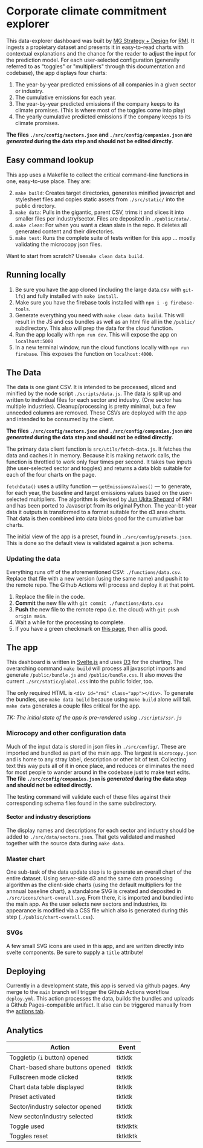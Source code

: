 # Corporate climate commitment explorer

This data-explorer dashboard was built by [MG Strategy + Design](https://mgstrategy.design/) for [RMI](https://rmi.org/). It ingests a propietary dataset and presents it in easy-to-read charts with contextual explanations and the chance for the reader to adjust the input for the prediction model. For each user-selected configuration (generally referred to as "toggles" or "multipliers" through this documentation and codebase), the app displays four charts:

1. The year-by-year predicted emissions of all companies in a given sector or industry.
1. The cumulative emissions for each year.
1. The year-by-year predicted emissions if the company keeps to its climate promises. (This is where most of the toggles come into play)
1. The yearly cumulative predicted emissions if the company keeps to its climate promises.

**The files `./src/config/sectors.json` and `./src/config/companies.json` are _generated_ during the data step and should not be edited directly.**

## Easy command lookup

This app uses a Makefile to collect the critical command-line functions in one, easy-to-use place. They are:

2. `make build`: Creates target directories, generates minified javascript and stylesheet files and copies static assets from `./src/static/` into the public directory.
1. `make data`: Pulls in the gigantic, parent CSV, trims it and slices it into smaller files per industry/sector. Files are deposited in `./public/data/`.
3. `make clean`: For when you want a clean slate in the repo. It deletes all generated content and their directories.
4. `make test`: Runs the complete suite of tests written for this app ... mostly validating the microcopy json files.

Want to start from scratch? Use`make clean data build`.

## Running locally

1. Be sure you have the app cloned (including the large data.csv with `git-lfs`) and fully installed with `make install`. 
1. Make sure you have the firebase tools installed with `npm i -g firebase-tools`.
1. Generate everything you need with `make clean data build`. This will result in the JS and css bundles as well as an html file all in the `/public/` subdirectory. This also will prep the data for the cloud function.
1. Run the app locally with `npm run dev`. This will expose the app on `localhost:5000`
1. In a new terminal window, run the cloud functions locally with `npm run firebase`. This exposes the function on `localhost:4000`.

## The Data

The data is one giant CSV. It is intended to be processed, sliced and minified by the node script `./scripts/data.js`. The data is split up and written to individual files for each sector and industry. (One sector has multiple industries). Cleanup/processing is pretty minimal, but a few unneeded columns are removed. These CSVs are deployed with the app and intended to be consumed by the client.

**The files `./src/config/sectors.json` and `./src/config/companies.json` are _generated_ during the data step and should not be edited directly.**

The primary data client function is `src/utils/fetch-data.js`. It fetches the data and caches it in memory. Because it is making network calls, the function is throttled to work only four times per second. It takes two inputs (the user-selected sector and toggles) and returns a data blob suitable for each of the four charts on the page.

`fetchData()` uses a utility function — `getEmissionsValues()` — to generate, for each year, the baseline and target emissions values based on the user-selected multipliers. The algorithm is devised by [Jun Ukita Shepard](https://rmi.org/people/jun-ukita-shepard/) of RMI and has been ported to Javascript from its original Python. The year-bt-year data it outputs is transformed to a format suitable for the d3 area charts. That data is then combined into data blobs good for the cumulative bar charts.

The initial view of the app is a preset, found in `./src/config/presets.json`. This is done so the default view is validated against a json schema.

### Updating the data

Everything runs off of the aforementioned CSV: `./functions/data.csv`. Replace that file with a new version (using the same name) and push it to the remote repo. The Github Actions will process and deploy it at that point.

1. Replace the file in the code.
1. **Commit** the new file with `git commit ./functions/data.csv`
1. **Push** the new file to the remote repo (i.e. the cloud) with `git push origin main`.
1. Wait a while for the processing to complete.
1. If you have a green checkmark on [this page](https://github.com/ryanbmarx/rmi-corporate-commitments/actions), then all is good.

## The app

This dashboard is written in [Svelte.js](https://svelte.dev) and uses [D3](https://d3js.org) for the charting. The overarching command `make build` will process all javascript imports and generate `/public/bundle.js` and `/public/bundle.css`. It also moves the current `./src/static/global.css` into the public folder, too. 

The only required HTML is `<div id="rmi" class="app"></div>`. To generate the bundles, use `make data build` because using `make build` alone will fail. `make data` generates a couple files critical for the app.

_TK: The initial state of the app is pre-rendered using `./scripts/ssr.js`_

### Microcopy and other configuration data

Much of the input data is stored in json files in `./src/config/`. These are imported and bundled as part of the main app. The largest is `microcopy.json` and is home to any stray label, description or other bit of text. Collecting text this way puts all of it in once place, and reduces or eliminates the need for most people to wander around in the codebase just to make text edits. **The file `./src/config/companies.json` is _generated_ during the data step and should not be edited directly.**

The testing command will validate each of these files against their corresponding schema files found in the same subdirectory.

#### Sector and industry descriptions

The display names and descriptions for each sector and industry should be added to `./src/data/sectors.json`. That gets validated and mashed together with the source data during `make data`. 

### Master chart

One sub-task of the data update step is to generate an overall chart of the entire dataset. Using server-side d3 and the same data processing algorithm as the client-side charts (using the default multipliers for the annnual baseline chart), a standalone SVG is created and deposited in `./src/icons/chart-overall.svg`. From there, it is imported and bundled into the main app. As the user selects new sectors and industries, its appearance is modified via a CSS file which also is generated during this step (`./public/chart-overall.css`).

### SVGs

A few small SVG icons are used in this app, and are written directly into svelte components. Be sure to supply a `title` attribute!

## Deploying

Currently in a development state, this app is served via github pages. Any merge to the `main` branch will trigger the Github Actions workflow `deploy.yml`. This action processes the data, builds the bundles and uploads a Github Pages-compatible artifact. It also can be triggered manually from the [actions tab](https://github.com/ryanbmarx/rmi-corporate-commitments/actions).


## Analytics

Action | Event
---|---
Toggletip (`i` button) opened | tktktk
Chart-based share buttons opened | tktktk
Fullscreen mode clicked | tktktk
Chart data table displayed | tktktk
Preset activated | tktktk
Sector/industry selector opened | tktktk
New sector/industry selected | tktktk
Toggle used | tktktktk
Toggles reset | tktktktk